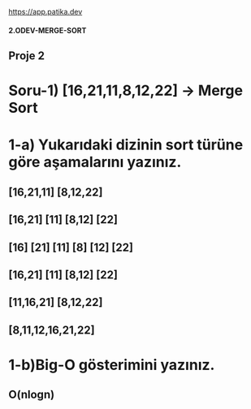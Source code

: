 https://app.patika.dev 

#### 2.ODEV-MERGE-SORT
 ## Proje 2
# Soru-1) [16,21,11,8,12,22] -> Merge Sort

# 1-a) Yukarıdaki dizinin sort türüne göre aşamalarını yazınız.

##    [16,21,11]       [8,12,22]

## [16,21]    [11]      [8,12]   [22]

##  [16]  [21]  [11]      [8]    [12]    [22]

##     [16,21]   [11]       [8,12]   [22]

##     [11,16,21]             [8,12,22]

##           [8,11,12,16,21,22]

# 1-b)Big-O gösterimini yazınız.

## O(nlogn)


